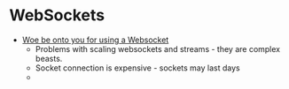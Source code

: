WebSockets
==========

* [Woe be onto you for using a Websocket](http://www.adama-lang.org/blog/woe-of-websocket/)
    * Problems with scaling websockets and streams - they are complex beasts.
    * Socket connection is expensive - sockets may last days
    * 